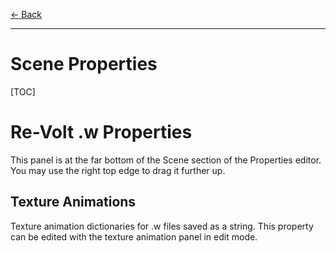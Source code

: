 [$\leftarrow$ Back](../index.html)

------

# Scene Properties

[TOC]

# Re-Volt .w Properties

This panel is at the far bottom of the Scene section of the Properties editor.
You may use the right top edge to drag it further up.

## Texture Animations

Texture animation dictionaries for .w files saved as a string. This property can be edited with the texture animation panel in edit mode.